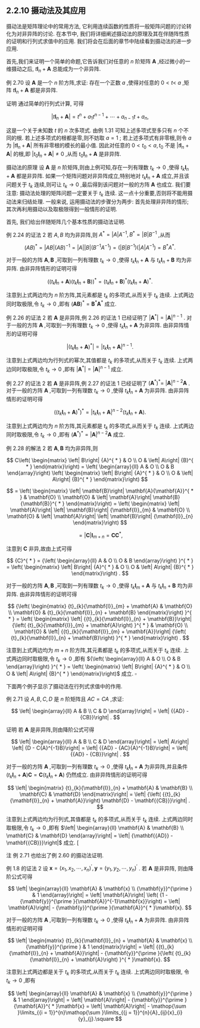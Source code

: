 ## 2.2.10 摄动法及其应用

摄动法是矩阵理论中的常用方法, 它利用连续函数的性质将一般矩阵问题的讨论转化为对非异阵的讨论. 在本节中, 我们将详细阐述摄动法的原理及其在伴随阵性质的证明和行列式求值中的应用. 我们将会在后面的章节中陆续看到摄动法的进一步应用.

首先,我们来证明一个简单的命题,它告诉我们对任意的 $n$ 阶矩阵 $\mathbf{A}$ ,经过微小的一维摄动之后, $t{\mathbf{I}}_{n} + \mathbf{A}$ 总能成为一个非异阵.

例 2.70 设 $\mathbf{A}$ 是一个 $n$ 阶方阵,求证: 存在一个正数 $a$ ,使得对任意的 $0 < t <$ $a$ ,矩阵 $t{\mathbf{I}}_{n} + \mathbf{A}$ 都是非异阵.

证明 通过简单的行列式计算, 可得

$$
\left| {t{\mathbf{I}}_{n} + \mathbf{A}}\right| = {t}^{n} + {a}_{1}{t}^{n - 1} + \cdots + {a}_{n - 1}t + {a}_{n},
$$

这是一个关于未知数 $t$ 的 $n$ 次多项式. 由例 1.31 可知上述多项式至多只有 $n$ 个不同的根. 若上述多项式的根都是零,则不妨取 $a = 1$ ; 若上述多项式有非零根,则令 $a$ 为 $\left| {t{\mathbf{I}}_{n} + \mathbf{A}}\right|$ 所有非零根的模长的最小值. 因此对任意的 $0 < {t}_{0} < a,{t}_{0}$ 不是 $\left| {t{\mathbf{I}}_{n} + \mathbf{A}}\right|$ 的根,即 $\left| {{t}_{0}{\mathbf{I}}_{n} + \mathbf{A}}\right| \neq 0$ ,从而 ${t}_{0}{\mathbf{I}}_{n} + \mathbf{A}$ 是非异阵.

摄动法的原理 设 $\mathbf{A}$ 是 $n$ 阶矩阵,则由上例可知,存在一列有理数 ${t}_{k} \rightarrow 0$ ,使得 ${t}_{k}{\mathbf{I}}_{n} + \mathbf{A}$ 都是非异阵. 如果一个矩阵问题对非异阵成立,特别地对 ${t}_{k}{\mathbf{I}}_{n} + \mathbf{A}$ 成立,并且该问题关于 ${t}_{k}$ 连续,则可让 ${t}_{k} \rightarrow 0$ ,最后得到该问题对一般的方阵 $\mathbf{A}$ 也成立. 我们要注意: 摄动法处理的矩阵问题一定要关于 ${t}_{k}$ 连续. 这一点十分重要,否则将不能用摄动法来归结处理. 一般来说, 运用摄动法的步骤分为两步: 首先处理非异阵的情形; 其次再利用摄动以及取极限得到一般情形的证明.

首先, 我们给出伴随矩阵几个基本性质的摄动法证明.

例 2.24 的证法 2 若 $A, B$ 均为非异阵,则 ${A}^{ * } = \left| A\right| {A}^{-1},{B}^{ * } = \left| B\right| {B}^{-1}$ ,从而

$$
{\left( AB\right) }^{ * } = \left| {AB}\right| {\left( AB\right) }^{-1} = \left| A\right| \left| B\right| \left( {{B}^{-1}{A}^{-1}}\right) = \left( {\left| B\right| {B}^{-1}}\right) \left( {\left| A\right| {A}^{-1}}\right) = {B}^{ * }{A}^{ * }.
$$

对于一般的方阵 $\mathbf{A},\mathbf{B}$ ,可取到一列有理数 ${t}_{k} \rightarrow 0$ ,使得 ${t}_{k}{\mathbf{I}}_{n} + \mathbf{A}$ 与 ${t}_{k}{\mathbf{I}}_{n} + \mathbf{B}$ 均为非异阵. 由非异阵情形的证明可得

$$
{\left( \left( {t}_{k}{\mathbf{I}}_{n} + \mathbf{A}\right) \left( {t}_{k}{\mathbf{I}}_{n} + \mathbf{B}\right) \right) }^{ * } = {\left( {t}_{k}{\mathbf{I}}_{n} + \mathbf{B}\right) }^{ * }{\left( {t}_{k}{\mathbf{I}}_{n} + \mathbf{A}\right) }^{ * }.
$$

注意到上式两边均为 $n$ 阶方阵,其元素都是 ${t}_{k}$ 的多项式,从而关于 ${t}_{k}$ 连续. 上式两边同时取极限,令 ${t}_{k} \rightarrow 0$ ,即有 ${\left( \mathbf{{AB}}\right) }^{ * } = {\mathbf{B}}^{ * }{\mathbf{A}}^{ * }$ 成立.

例 2.26 的证法 2 若 $\mathbf{A}$ 是非异阵,例 2.26 的证法 1 已经证明了 $\left| {\mathbf{A}}^{ * }\right| = {\left| \mathbf{A}\right| }^{n - 1}$ . 对于一般的方阵 $\mathbf{A}$ ,可取到一列有理数 ${t}_{k} \rightarrow 0$ ,使得 ${t}_{k}{\mathbf{I}}_{n} + \mathbf{A}$ 为非异阵. 由非异阵情形的证明可得

$$
\left| {\left( {t}_{k}{\mathbf{I}}_{n} + \mathbf{A}\right) }^{ * }\right| = {\left| {t}_{k}{\mathbf{I}}_{n} + \mathbf{A}\right| }^{n - 1}.
$$

注意到上式两边均为行列式的幂次,其值都是 ${t}_{k}$ 的多项式,从而关于 ${t}_{k}$ 连续. 上式两边同时取极限,令 ${t}_{k} \rightarrow 0$ ,即有 $\left| {\mathbf{A}}^{ * }\right| = {\left| \mathbf{A}\right| }^{n - 1}$ 成立.

例 2.27 的证法 2 若 $\mathbf{A}$ 是非异阵,例 2.27 的证法 1 已经证明了 ${\left( {\mathbf{A}}^{ * }\right) }^{ * } =$ ${\left| \mathbf{A}\right| }^{n - 2}\mathbf{A}$ . 对于一般的方阵 $\mathbf{A}$ ,可取到一列有理数 ${t}_{k} \rightarrow 0$ ,使得 ${t}_{k}{\mathbf{I}}_{n} + \mathbf{A}$ 为非异阵. 由非异阵情形的证明可得

$$
{\left( {\left( {t}_{k}{\mathbf{I}}_{n} + \mathbf{A}\right) }^{ * }\right) }^{ * } = {\left| {t}_{k}{\mathbf{I}}_{n} + \mathbf{A}\right| }^{n - 2}\left( {{t}_{k}{\mathbf{I}}_{n} + \mathbf{A}}\right) .
$$

注意到上式两边均为 $n$ 阶方阵,其元素都是 ${t}_{k}$ 的多项式,从而关于 ${t}_{k}$ 连续. 上式两边同时取极限,令 ${t}_{k} \rightarrow 0$ ,即有 ${\left( {\mathbf{A}}^{ * }\right) }^{ * } = {\left| \mathbf{A}\right| }^{n - 2}\mathbf{A}$ 成立.

例 2.28 的解法 2 若 $\mathbf{A},\mathbf{B}$ 均为非异阵,则

$$
C\left( \begin{matrix} \left| B\right| {A}^{ * } & O \\ O & \left| A\right| {B}^{ * } \end{matrix}\right) = \left( \begin{array}{ll} A & O \\ O & B \end{array}\right) \left( \begin{matrix} \left| B\right| {A}^{ * } & O \\ O & \left| A\right| {B}^{ * } \end{matrix}\right)
$$

$$
= \left( \begin{matrix} \left| \mathbf{B}\right| \mathbf{A}{\mathbf{A}}^{ * } & \mathbf{O} \\ \mathbf{O} & \left| \mathbf{A}\right| \mathbf{B}{\mathbf{B}}^{ * } \end{matrix}\right) = \left( \begin{matrix} \left| \mathbf{A}\right| \left| \mathbf{B}\right| {\mathbf{I}}_{m} & \mathbf{O} \\ \mathbf{O} & \left| \mathbf{A}\right| \left| \mathbf{B}\right| {\mathbf{I}}_{n} \end{matrix}\right)
$$

$$
= \left| \mathbf{C}\right| {\mathbf{I}}_{m + n} = \mathbf{C}{\mathbf{C}}^{ * },
$$

注意到 $\mathbf{C}$ 非异,故由上式可得

$$
{C}^{ * } = {\left( \begin{array}{ll} A & O \\ O & B \end{array}\right) }^{ * } = \left( \begin{matrix} \left| B\right| {A}^{ * } & O \\ O & \left| A\right| {B}^{ * } \end{matrix}\right) .
$$

对于一般的方阵 $\mathbf{A},\mathbf{B}$ ,可取到一列有理数 ${t}_{k} \rightarrow 0$ ,使得 ${t}_{k}{\mathbf{I}}_{m} + \mathbf{A}$ 与 ${t}_{k}{\mathbf{I}}_{n} + \mathbf{B}$ 均为非异阵. 由非异阵情形的证明可得

$$
{\left( \begin{matrix} {t}_{k}{\mathbf{I}}_{m} + \mathbf{A} & \mathbf{O} \\ \mathbf{O} & {t}_{k}{\mathbf{I}}_{n} + \mathbf{B} \end{matrix}\right) }^{ * } = \left( \begin{matrix} \left| {{t}_{k}{\mathbf{I}}_{n} + \mathbf{B}}\right| {\left( {t}_{k}{\mathbf{I}}_{m} + \mathbf{A}\right) }^{ * } & \mathbf{O} \\ \mathbf{O} & \left| {{t}_{k}{\mathbf{I}}_{m} + \mathbf{A}}\right| {\left( {t}_{k}{\mathbf{I}}_{n} + \mathbf{B}\right) }^{ * } \end{matrix}\right) .
$$

注意到上式两边均为 $m + n$ 阶方阵,其元素都是 ${t}_{k}$ 的多项式,从而关于 ${t}_{k}$ 连续. 上式两边同时取极限,令 ${t}_{k} \rightarrow 0$ ,即有 ${\left( \begin{array}{ll} A & O \\ O & B \end{array}\right) }^{ * } = \left( \begin{matrix} \left| B\right| {A}^{ * } & O \\ O & \left| A\right| {B}^{ * } \end{matrix}\right)$ 成立. $\square$

下面两个例子显示了摄动法在行列式求值中的作用.

例 2.71 设 $A, B, C, D$ 是 $n$ 阶矩阵且 ${AC} = {CA}$ ,求证:

$$
\left| \begin{array}{ll} A & B \\ C & D \end{array}\right| = \left| {{AD} - {CB}}\right| .
$$

证明 若 $\mathbf{A}$ 是非异阵,则由降阶公式可得

$$
\left| \begin{array}{ll} A & B \\ C & D \end{array}\right| = \left| A\right| \left| {D - C{A}^{-1}B}\right| = \left| {{AD} - {AC}{A}^{-1}B}\right| = \left| {{AD} - {CB}}\right| .
$$

对于一般的方阵 $\mathbf{A}$ ,可取到一列有理数 ${t}_{k} \rightarrow 0$ ,使得 ${t}_{k}{\mathbf{I}}_{n} + \mathbf{A}$ 为非异阵,并且条件 $\left( {{t}_{k}{\mathbf{I}}_{n} + \mathbf{A}}\right) \mathbf{C} = \mathbf{C}\left( {{t}_{k}{\mathbf{I}}_{n} + \mathbf{A}}\right)$ 仍然成立. 由非异阵情形的证明可得

$$
\left| \begin{matrix} {t}_{k}{\mathbf{I}}_{n} + \mathbf{A} & \mathbf{B} \\ \mathbf{C} & \mathbf{D} \end{matrix}\right| = \left| {\left( {{t}_{k}{\mathbf{I}}_{n} + \mathbf{A}}\right) \mathbf{D} - \mathbf{{CB}}}\right| .
$$

注意到上式两边均为行列式,其值都是 ${t}_{k}$ 的多项式,从而关于 ${t}_{k}$ 连续. 上式两边同时取极限,令 ${t}_{k} \rightarrow 0$ ,即有 $\left| \begin{array}{ll} \mathbf{A} & \mathbf{B} \\ \mathbf{C} & \mathbf{D} \end{array}\right| = \left| {\mathbf{{AD}} - \mathbf{{CB}}}\right|$ 成立. [

注 例 2.71 也给出了例 2.60 的摄动法证明.

例 1.8 的证法 2 设 $\mathbf{x} = {\left( {x}_{1},{x}_{2},\cdots ,{x}_{n}\right) }^{\prime },\mathbf{y} = {\left( {y}_{1},{y}_{2},\cdots ,{y}_{n}\right) }^{\prime }$ . 若 $\mathbf{A}$ 是非异阵, 则由降阶公式可得

$$
\left| \begin{array}{ll} \mathbf{A} & \mathbf{x} \\ {\mathbf{y}}^{\prime } & 1 \end{array}\right| = \left| \mathbf{A}\right| \left( {1 - {\mathbf{y}}^{\prime }{\mathbf{A}}^{-1}\mathbf{x}}\right) = \left| \mathbf{A}\right| - {\mathbf{y}}^{\prime }{\mathbf{A}}^{ * }\mathbf{x}.
$$

对于一般的方阵 $\mathbf{A}$ ,可取到一列有理数 ${t}_{k} \rightarrow 0$ ,使得 ${t}_{k}{\mathbf{I}}_{n} + \mathbf{A}$ 为非异阵. 由非异阵情形的证明可得

$$
\left| \begin{matrix} {t}_{k}{\mathbf{I}}_{n} + \mathbf{A} & \mathbf{x} \\ {\mathbf{y}}^{\prime } & 1 \end{matrix}\right| = \left| {{t}_{k}{\mathbf{I}}_{n} + \mathbf{A}}\right| - {\mathbf{y}}^{\prime }{\left( {t}_{k}{\mathbf{I}}_{n} + \mathbf{A}\right) }^{ * }\mathbf{x}.
$$

注意到上式两边都是关于 ${t}_{k}$ 的多项式,从而关于 ${t}_{k}$ 连续. 上式两边同时取极限, 令 ${t}_{k} \rightarrow 0$ ,即有

$$
\left| \begin{array}{ll} \mathbf{A} & \mathbf{x} \\ {\mathbf{y}}^{\prime } & 1 \end{array}\right| = \left| \mathbf{A}\right| - {\mathbf{y}}^{\prime }{\mathbf{A}}^{ * }\mathbf{x} = \left| \mathbf{A}\right| - \mathop{\sum }\limits_{{i = 1}}^{n}\mathop{\sum }\limits_{{j = 1}}^{n}{A}_{ij}{x}_{i}{y}_{j}.\square
$$